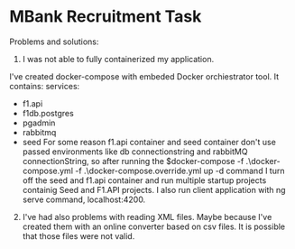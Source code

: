 # MBank Recruitment Task

Problems and solutions:

1. I was not able to fully containerized my application.

I've created docker-compose with embeded Docker orchiestrator tool. It contains: 
services:
 - f1.api
 - f1db.postgres
 - pgadmin
 - rabbitmq
 - seed
 For some reason f1.api container and seed container don't use passed environments like db connectionstring and rabbitMQ connectionString, so after running the 
  $docker-compose -f .\docker-compose.yml -f .\docker-compose.override.yml up -d  command I turn off the seed and f1.api container and run multiple startup projects containig Seed and F1.API projects.
  I also run client application with ng serve command, localhost:4200.

2. I've had also problems with reading XML files. Maybe because I've created them with an online converter based on csv files. It is possible that those files were not valid.


